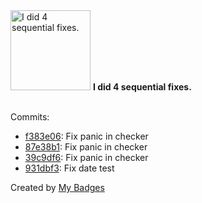 <img src="https://github.com/my-badges/my-badges/blob/master/src/all-badges/fix-commit/fix-4.png?raw=true" alt="I did 4 sequential fixes." title="I did 4 sequential fixes." width="128">
<strong>I did 4 sequential fixes.</strong>
<br><br>

Commits:

- <a href="https://github.com/expr-lang/expr/commit/f383e06071d372e613aaa9b7329019c37b12159b">f383e06</a>: Fix panic in checker
- <a href="https://github.com/expr-lang/expr/commit/87e38b17441fba0c5691cccf545ef835c74224c3">87e38b1</a>: Fix panic in checker
- <a href="https://github.com/expr-lang/expr/commit/39c9df602b5b19499994b6a2568d3a171d897ac8">39c9df6</a>: Fix panic in checker
- <a href="https://github.com/expr-lang/expr/commit/931dbf3ecd990b36ec980b97df4a522d65b1c021">931dbf3</a>: Fix date test


Created by <a href="https://github.com/my-badges/my-badges">My Badges</a>